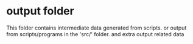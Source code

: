 # output folder

This folder contains intermediate data generated from scripts.
or output from scripts/programs in the 'src/' folder.
and extra output related data

